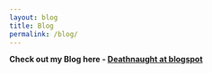 ```yaml
---
layout: blog
title: Blog
permalink: /blog/
---
```


**Check out my Blog here - [Deathnaught at blogspot](https://deathnaught.blogspot.com/)**

